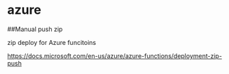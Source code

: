 # azure

##Manual push zip

zip deploy for Azure funcitoins

https://docs.microsoft.com/en-us/azure/azure-functions/deployment-zip-push
